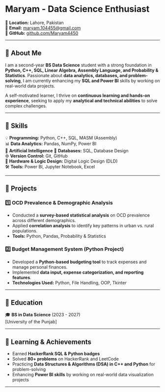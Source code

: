# Maryam - Data Science Enthusiast  

📍 **Location:** Lahore, Pakistan  <br>
📧 **Email:** maryam.104455@gmail.com <br>
🔗 **GitHub:** [github.com/Maryam4450](https://github.com/Maryam4450)  

---

## 🔹 About Me  
I am a second-year **BS Data Science** student with a strong foundation in **Python, C++, SQL, Linear Algebra, Assembly Language, and Probability & Statistics**. Passionate about **data analytics, databases, and problem-solving**, I am currently enhancing my **SQL and Power BI** skills by working on real-world data projects. 

A self-motivated learner, I thrive on **continuous learning and hands-on experience**, seeking to apply my **analytical and technical abilities** to solve complex challenges.  

---

## 🔹 Skills  
💡 **Programming:** Python, C++, SQL, MASM (Assembly)  
📊 **Data Analytics:** Pandas, NumPy, Power BI  
🧠 **Artificial Intelligence**
📂 **Databases:** SQL, Database Design  
⚙️ **Version Control:** Git, GitHub  
🔌 **Hardware & Logic Design:** Digital Logic Design (DLD)  
🛠 **Tools:** Power BI, Jupyter Notebook, Excel 

---

## 🔹 Projects  

### **1️⃣ OCD Prevalence & Demographic Analysis**  
- Conducted a **survey-based statistical analysis** on OCD prevalence across different demographics.  
- Applied **correlation analysis** to identify key patterns in urban vs. rural populations.  
- **Tools:** Python, Pandas, Probability & Statistics  

### **2️⃣ Budget Management System (Python Project)**  
- Developed a **Python-based budgeting tool** to track expenses and manage personal finances.  
- Implemented **data input, expense categorization, and reporting features**.  
- **Technologies Used:** Python, File Handling, OOP, Tkinter 

 

---

## 🔹 Education  
🎓 **BS in Data Science** (2023 - 2027)  
[University of  the Punjab]  

---

## 🔹 Learning & Achievements  

- Earned **HackerRank SQL & Python badges**  
- Solved **80+ problems** on HackerRank and LeetCode  
- Practicing **Data Structures & Algorithms (DSA) in C++ and Python** for problem-solving  
- Enhancing **Power BI skills** by working on real-world data visualization projects 
  
---


 



